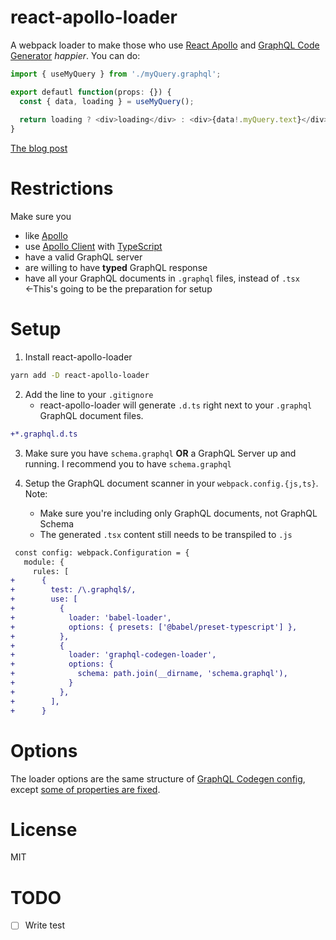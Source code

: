 # react-apollo-loader

A webpack loader to make those who use [React Apollo](https://github.com/apollographql/react-apollo#readme) and [GraphQL Code Generator](https://graphql-code-generator.com/) _happier_. You can do:

```typescript
import { useMyQuery } from './myQuery.graphql';

export defautl function(props: {}) {
  const { data, loading } = useMyQuery();
  
  return loading ? <div>loading</div> : <div>{data!.myQuery.text}</div>;
}
```

[The blog post](https://dev.to/piglovesyou/react-apollo-loader-enhance-react-apollo-typescript-and-graphql-utilization-45h0)

# Restrictions

Make sure you

* like [Apollo](https://www.apollographql.com/)
* use [Apollo Client](https://github.com/apollographql/apollo-client#readme) with [TypeScript](https://www.typescriptlang.org/)
* have a valid GraphQL server
* are willing to have **typed** GraphQL response
* have all your GraphQL documents in `.graphql` files, instead of `.tsx` ←This's going to be the preparation for setup

# Setup

1. Install react-apollo-loader

```bash
yarn add -D react-apollo-loader
```

2. Add the line to your `.gitignore`
    * react-apollo-loader will generate `.d.ts` right next to your `.graphql` GraphQL document files.

```diff
+*.graphql.d.ts
```

3. Make sure you have `schema.graphql` **OR** a GraphQL Server up and running. I recommend you to have `schema.graphql`

4. Setup the GraphQL document scanner in your `webpack.config.{js,ts}`. Note: 
    * Make sure you're including only GraphQL documents, not GraphQL Schema
    * The generated `.tsx` content still needs to be transpiled to `.js`

<!--https://graphql-code-generator.com/docs/getting-started/documents-field#document-scanner-->

```diff
 const config: webpack.Configuration = {
   module: {
     rules: [
+      {
+        test: /\.graphql$/,
+        use: [
+          {
+            loader: 'babel-loader',
+            options: { presets: ['@babel/preset-typescript'] },
+          },
+          {
+            loader: 'graphql-codegen-loader',
+            options: {
+              schema: path.join(__dirname, 'schema.graphql'),
+            }
+          },
+        ],
+      }
```

# Options

The loader options are the same structure of [GraphQL Codegen config](https://graphql-code-generator.com/docs/getting-started/codegen-config), except [some of properties are fixed](https://github.com/piglovesyou/react-apollo-loader/blob/master/src/index.ts#L40-L51).

# License

MIT

# TODO

- [ ] Write test
